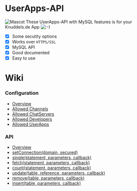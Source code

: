 # UserApps-API
![Mascot](https://chat.knuddels.de/pics/frame_icon_knuddel1.png) These UserApps-API with MySQL features is for your Knuddels.de App ![:-)](https://chat.knuddels.de/pics/sm_00.gif)

- [x] Some secutity options
- [x] Works over `HTTPS/SSL`
- [x] MySQL API
- [x] Good documented
- [x] Easy to use

# Wiki
### Configuration
- [Overview](https://github.com/Bizarrus/UserApps-API/wiki/Configuration---Overview)
- [Allowed Channels](https://github.com/Bizarrus/UserApps-API/wiki/Configuration:-Allowed-Channels)
- [Allowed ChatServers](https://github.com/Bizarrus/UserApps-API/wiki/Configuration:-Allowed-ChatServers)
- [Allowed Developers](https://github.com/Bizarrus/UserApps-API/wiki/Configuration:-Allowed-Developers)
- [Allowed UserApps](https://github.com/Bizarrus/UserApps-API/wiki/Configuration:-Allowed-UserApps)

### API
- [Overview](https://github.com/Bizarrus/UserApps-API/wiki/API:-Overview)
- [setConnection(domain, secured)](https://github.com/Bizarrus/UserApps-API/wiki/API:-setConnection)
- [single(statement, parameters, callback)](https://github.com/Bizarrus/UserApps-API/wiki/API:-Single-Result)
- [fetch(statement, parameters, callback)](https://github.com/Bizarrus/UserApps-API/wiki/Results)
- [count(statement, parameters, callback)](https://github.com/Bizarrus/UserApps-API/wiki/Count-results)
- [update(table, reference, parameters, callback)](https://github.com/Bizarrus/UserApps-API/wiki/Update-entries)
- [remove(table, parameters, callback)](https://github.com/Bizarrus/UserApps-API/wiki/Remove-entries)
- [insert(table, parameters, callback)](https://github.com/Bizarrus/UserApps-API/wiki/Insert-entries)
